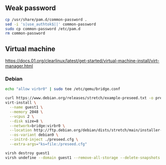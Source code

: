 ## Weak password

```sh
cp /usr/share/pam.d/common-password .
sed -i 's|use_authtok$||' common-password
sudo cp common-password /etc/pam.d
rm common-password
```

## Virtual machine
https://docs.01.org/clearlinux/latest/get-started/virtual-machine-install/virt-manager.html

### Debian
```sh
echo "allow virbr0" | sudo tee /etc/qemu/bridge.conf
```

```sh
curl https://www.debian.org/releases/stretch/example-preseed.txt -o preseed.cfg
virt-install \
  --name guest1 \
  --memory 2048 \
  --vcpus 2 \
  --disk size=8 \
  --network=bridge:virbr0 \
  --location http://ftp.debian.org/debian/dists/stretch/main/installer-amd64 \
  --os-variant debian9 \
  --initrd-inject ./preseed.cfg \
  --extra-args="ks=file:/preseed.cfg"
```

```sh
virsh destroy guest1
virsh undefine --domain guest1 --remove-all-storage --delete-snapshots
```
